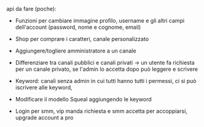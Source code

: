 api da fare (poche):

- Funzioni per cambiare immagine profilo, username e gli altri campi dell'account (password, nome e cognome, email)
- Shop per comprare i caratteri, canale personalizzato
- Aggiungere/togliere amministratore a un canale

- Differenziare tra canali pubblici e canali privati -> un utente fa richiesta per un canale privato, se l'admin lo accetta dopo può leggere e scrivere

- Keyword: canali senza admin in cui tutti hanno tutti i permessi, ci si può iscrivere alle keyword,
- Modificare il modello Squeal aggiungendo le keyword

- Login per smm, vip manda richiesta e smm accetta per accoppiarsi, upgrade account a pro
